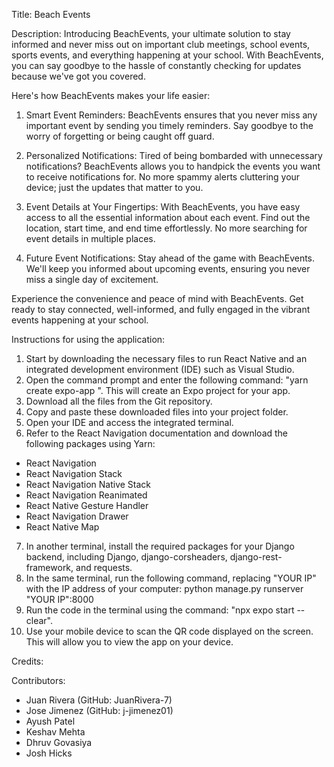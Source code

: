 Title: Beach Events

Description: Introducing BeachEvents, your ultimate solution to stay informed and never miss out on important club meetings, school events, sports events, and everything happening at your school. With BeachEvents, you can say goodbye to the hassle of constantly checking for updates because we've got you covered.

Here's how BeachEvents makes your life easier:

1. Smart Event Reminders: BeachEvents ensures that you never miss any important event by sending you timely reminders. Say goodbye to the worry of forgetting or being caught off guard.

2. Personalized Notifications: Tired of being bombarded with unnecessary notifications? BeachEvents allows you to handpick the events you want to receive notifications for. No more spammy alerts cluttering your device; just the updates that matter to you.

3. Event Details at Your Fingertips: With BeachEvents, you have easy access to all the essential information about each event. Find out the location, start time, and end time effortlessly. No more searching for event details in multiple places.

4. Future Event Notifications: Stay ahead of the game with BeachEvents. We'll keep you informed about upcoming events, ensuring you never miss a single day of excitement.

Experience the convenience and peace of mind with BeachEvents. Get ready to stay connected, well-informed, and fully engaged in the vibrant events happening at your school.

Instructions for using the application:

1. Start by downloading the necessary files to run React Native and an integrated development environment (IDE) such as Visual Studio.
2. Open the command prompt and enter the following command: "yarn create expo-app <Name of App>". This will create an Expo project for your app.
3. Download all the files from the Git repository.
4. Copy and paste these downloaded files into your project folder.
5. Open your IDE and access the integrated terminal.
6. Refer to the React Navigation documentation and download the following packages using Yarn:
- React Navigation
- React Navigation Stack
- React Navigation Native Stack
- React Navigation Reanimated
- React Native Gesture Handler
- React Navigation Drawer
- React Native Map
7. In another terminal, install the required packages for your Django backend, including Django, django-corsheaders, django-rest-framework, and requests.
8. In the same terminal, run the following command, replacing "YOUR IP" with the IP address of your computer:
python manage.py runserver "YOUR IP":8000
9. Run the code in the terminal using the command: "npx expo start --clear".
10. Use your mobile device to scan the QR code displayed on the screen. This will allow you to view the app on your device.


Credits:

Contributors:
- Juan Rivera (GitHub: JuanRivera-7)
- Jose Jimenez (GitHub: j-jimenez01)
- Ayush Patel
- Keshav Mehta
- Dhruv Govasiya
- Josh Hicks
